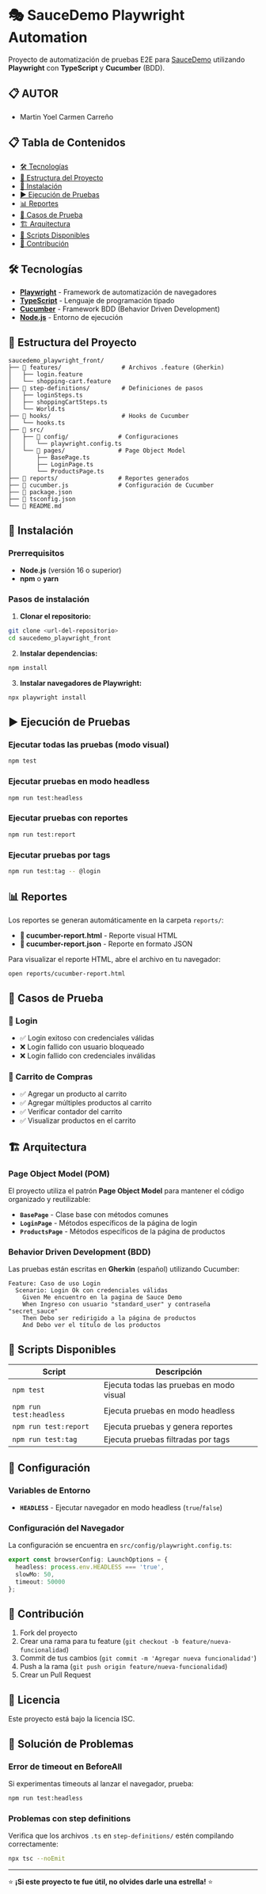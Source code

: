# 🎭 SauceDemo Playwright Automation

Proyecto de automatización de pruebas E2E para [SauceDemo](https://www.saucedemo.com/) utilizando **Playwright** con **TypeScript** y **Cucumber** (BDD).

## 📋 AUTOR
- Martin Yoel Carmen Carreño 
## 📋 Tabla de Contenidos

- [🛠️ Tecnologías](#️-tecnologías)
- [📁 Estructura del Proyecto](#-estructura-del-proyecto)
- [🚀 Instalación](#-instalación)
- [▶️ Ejecución de Pruebas](#️-ejecución-de-pruebas)
- [📊 Reportes](#-reportes)
- [🧪 Casos de Prueba](#-casos-de-prueba)
- [🏗️ Arquitectura](#️-arquitectura)
- [📝 Scripts Disponibles](#-scripts-disponibles)
- [🤝 Contribución](#-contribución)

## 🛠️ Tecnologías

- **[Playwright](https://playwright.dev/)** - Framework de automatización de navegadores
- **[TypeScript](https://www.typescriptlang.org/)** - Lenguaje de programación tipado
- **[Cucumber](https://cucumber.io/)** - Framework BDD (Behavior Driven Development)
- **[Node.js](https://nodejs.org/)** - Entorno de ejecución

## 📁 Estructura del Proyecto

```
saucedemo_playwright_front/
├── 📁 features/                 # Archivos .feature (Gherkin)
│   ├── login.feature
│   └── shopping-cart.feature
├── 📁 step-definitions/         # Definiciones de pasos
│   ├── loginSteps.ts
│   ├── shoppingCartSteps.ts
│   └── World.ts
├── 📁 hooks/                    # Hooks de Cucumber
│   └── hooks.ts
├── 📁 src/
│   ├── 📁 config/              # Configuraciones
│   │   └── playwright.config.ts
│   └── 📁 pages/               # Page Object Model
│       ├── BasePage.ts
│       ├── LoginPage.ts
│       └── ProductsPage.ts
├── 📁 reports/                 # Reportes generados
├── 📄 cucumber.js              # Configuración de Cucumber
├── 📄 package.json
├── 📄 tsconfig.json
└── 📄 README.md
```

## 🚀 Instalación

### Prerrequisitos

- **Node.js** (versión 16 o superior)
- **npm** o **yarn**

### Pasos de instalación

1. **Clonar el repositorio:**
```bash
git clone <url-del-repositorio>
cd saucedemo_playwright_front
```

2. **Instalar dependencias:**
```bash
npm install
```

3. **Instalar navegadores de Playwright:**
```bash
npx playwright install
```

## ▶️ Ejecución de Pruebas

### Ejecutar todas las pruebas (modo visual)
```bash
npm test
```

### Ejecutar pruebas en modo headless
```bash
npm run test:headless
```

### Ejecutar pruebas con reportes
```bash
npm run test:report
```

### Ejecutar pruebas por tags
```bash
npm run test:tag -- @login
```

## 📊 Reportes

Los reportes se generan automáticamente en la carpeta `reports/`:

- **📄 cucumber-report.html** - Reporte visual HTML
- **📄 cucumber-report.json** - Reporte en formato JSON

Para visualizar el reporte HTML, abre el archivo en tu navegador:
```bash
open reports/cucumber-report.html
```

## 🧪 Casos de Prueba

### 🔐 Login
- ✅ Login exitoso con credenciales válidas
- ❌ Login fallido con usuario bloqueado
- ❌ Login fallido con credenciales inválidas

### 🛒 Carrito de Compras
- ✅ Agregar un producto al carrito
- ✅ Agregar múltiples productos al carrito
- ✅ Verificar contador del carrito
- ✅ Visualizar productos en el carrito

## 🏗️ Arquitectura

### Page Object Model (POM)

El proyecto utiliza el patrón **Page Object Model** para mantener el código organizado y reutilizable:

- **`BasePage`** - Clase base con métodos comunes
- **`LoginPage`** - Métodos específicos de la página de login
- **`ProductsPage`** - Métodos específicos de la página de productos

### Behavior Driven Development (BDD)

Las pruebas están escritas en **Gherkin** (español) utilizando Cucumber:

```gherkin
Feature: Caso de uso Login
  Scenario: Login Ok con credenciales válidas
    Given Me encuentro en la pagina de Sauce Demo
    When Ingreso con usuario "standard_user" y contraseña "secret_sauce"
    Then Debo ser redirigido a la página de productos
    And Debo ver el título de los productos
```

## 📝 Scripts Disponibles

| Script | Descripción |
|--------|-------------|
| `npm test` | Ejecuta todas las pruebas en modo visual |
| `npm run test:headless` | Ejecuta pruebas en modo headless |
| `npm run test:report` | Ejecuta pruebas y genera reportes |
| `npm run test:tag` | Ejecuta pruebas filtradas por tags |

## 🔧 Configuración

### Variables de Entorno

- **`HEADLESS`** - Ejecutar navegador en modo headless (`true`/`false`)

### Configuración del Navegador

La configuración se encuentra en `src/config/playwright.config.ts`:

```typescript
export const browserConfig: LaunchOptions = {
  headless: process.env.HEADLESS === 'true',
  slowMo: 50,
  timeout: 50000
};
```

## 🤝 Contribución

1. Fork del proyecto
2. Crear una rama para tu feature (`git checkout -b feature/nueva-funcionalidad`)
3. Commit de tus cambios (`git commit -m 'Agregar nueva funcionalidad'`)
4. Push a la rama (`git push origin feature/nueva-funcionalidad`)
5. Crear un Pull Request

## 📄 Licencia

Este proyecto está bajo la licencia ISC.

## 🐛 Solución de Problemas

### Error de timeout en BeforeAll
Si experimentas timeouts al lanzar el navegador, prueba:
```bash
npm run test:headless
```

### Problemas con step definitions
Verifica que los archivos `.ts` en `step-definitions/` estén compilando correctamente:
```bash
npx tsc --noEmit
```

---

⭐ **¡Si este proyecto te fue útil, no olvides darle una estrella!** ⭐